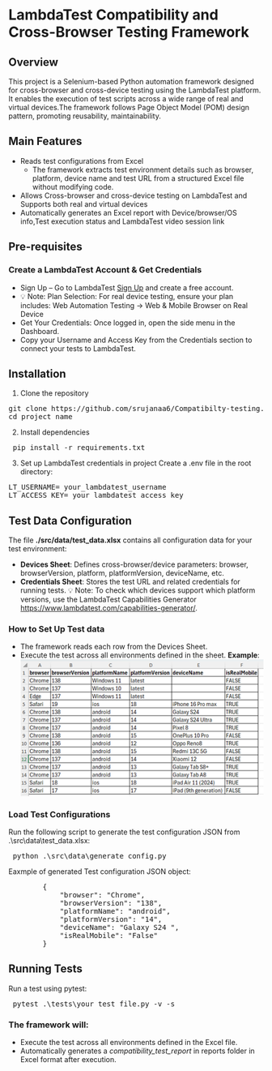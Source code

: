 # LambdaTest Compatibility and Cross-Browser Testing Framework

## Overview
This project is a Selenium-based Python automation framework designed for cross-browser and cross-device testing using the LambdaTest platform. It enables the execution of test scripts across a wide range of real and virtual devices.The framework follows Page Object Model (POM) design pattern, promoting reusability, maintainability.

## Main Features
- Reads test configurations from Excel
  - The framework extracts test environment details such as browser, platform, device name and test URL from a structured Excel file without modifying code.
- Allows Cross-browser and cross-device testing on LambdaTest and Supports both real and virtual devices
- Automatically generates an Excel report with Device/browser/OS info,Test execution status and LambdaTest video session link

## Pre-requisites
### Create a LambdaTest Account & Get Credentials
-	Sign Up – Go to LambdaTest [Sign Up](https://accounts.lambdatest.com/dashboard) and create a free account.
- 💡 Note: Plan Selection: For real device testing, ensure your plan includes: Web Automation Testing → Web & Mobile Browser on Real Device
- Get Your Credentials: Once logged in, open the side menu in the Dashboard.
- Copy your Username and Access Key from the Credentials section to connect your tests to LambdaTest.

## Installation
1. Clone the repository
<pre>
git clone https://github.com/srujanaa6/Compatibilty-testing.git
cd project_name
</pre>

2. Install dependencies
<pre> pip install -r requirements.txt </pre>

3. Set up LambdaTest credentials in project
Create a .env file in the root directory:
<pre>LT_USERNAME= your_lambdatest_username
LT_ACCESS_KEY= your_lambdatest_access_key
</pre>

## Test Data Configuration
The file **./src/data/test_data.xlsx** contains all configuration data for your test environment:
- **Devices Sheet**: Defines cross-browser/device parameters:
browser, browserVersion, platform, platformVersion, deviceName, etc.
- **Credentials Sheet**: Stores the test URL and related credentials for running tests.
💡 Note: To check which devices support which platform versions, use the LambdaTest Capabilities Generator  https://www.lambdatest.com/capabilities-generator/.

### How to Set Up Test data
- The framework reads each row from the Devices Sheet.
- Execute the test across all environments defined in the sheet.
**Example**:
![alt text](image.png)

### Load Test Configurations
Run the following script to generate the test configuration JSON from .\src\data\test_data.xlsx:
<pre> python .\src\data\generate_config.py </pre>

Eaxmple of generated Test configuration JSON object:
<pre>
        {
            "browser": "Chrome",
            "browserVersion": "138",
            "platformName": "android",
            "platformVersion": "14",
            "deviceName": "Galaxy S24 ",
            "isRealMobile": "False"
        }
</pre>

## Running Tests
Run a test using pytest:
<pre> pytest .\tests\your_test_file.py -v -s </pre>

### The framework will:
- Execute the test across all environments defined in the Excel file.
- Automatically generates a *compatibility_test_report* in reports folder in Excel format after execution.


